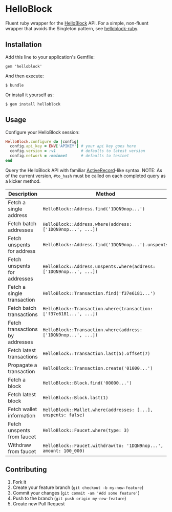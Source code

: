 # HelloBlock

Fluent ruby wrapper for the [HelloBlock](http://www.helloblock.io) API.  For a simple, non-fluent wrapper that avoids the Singleton pattern, see [helloblock-ruby](http://github.com/nathanielwroblewski/helloblock-ruby).

## Installation

Add this line to your application's Gemfile:

    gem 'helloblock'

And then execute:

    $ bundle

Or install it yourself as:

    $ gem install helloblock

## Usage

Configure your HelloBlock session:

```rb
HelloBlock.configure do |config|
  config.api_key = ENV['APIKEY'] # your api key goes here
  config.version = :v1           # defaults to latest version
  config.network = :mainnet      # defaults to testnet
end
```

Query the HelloBlock API with familiar [ActiveRecord](https://github.com/rails/rails/tree/master/activerecord)-like syntax.  NOTE: As of the current version, `#to_hash` must be called on each completed query as a kicker method.

Description  | Method
------------- | ------------- |
Fetch a single address  | `HelloBlock::Address.find('1DQN9nop...')`|
Fetch batch addresses  | `HelloBlock::Address.where(address: ['1DQN9nop...', ...])` |
Fetch unspents for address  | `HelloBlock::Address.find('1DQN9nop...').unspents` |
Fetch unspents for addresses  | `HelloBlock::Address.unspents.where(address: ['1DQN9nop...', ...])` |
Fetch a single transaction  | `HelloBlock::Transaction.find('f37e6181...')` |
Fetch batch transactions  | `HelloBlock::Transaction.where(transaction: ['f37e6181...', ...])` |
Fetch transactions by addresses  | `HelloBlock::Transaction.where(address: ['1DQN9nop...', ...])` |
Fetch latest transactions  | `HelloBlock::Transaction.last(5).offset(7)` |
Propagate a transaction  | `HelloBlock::Transaction.create('01000...')` |
Fetch a block  | `HelloBlock::Block.find('00000...')` |
Fetch latest block  | `HelloBlock::Block.last(1)` |
Fetch wallet information | `HelloBlock::Wallet.where(addresses: [...], unspents: false)` |
Fetch unspents from faucet | `HelloBlock::Faucet.where(type: 3)` |
Withdraw from faucet | `HelloBlock::Faucet.withdraw(to: '1DQN9nop...', amount: 100_000)` |

## Contributing

1. Fork it
2. Create your feature branch (`git checkout -b my-new-feature`)
3. Commit your changes (`git commit -am 'Add some feature'`)
4. Push to the branch (`git push origin my-new-feature`)
5. Create new Pull Request
